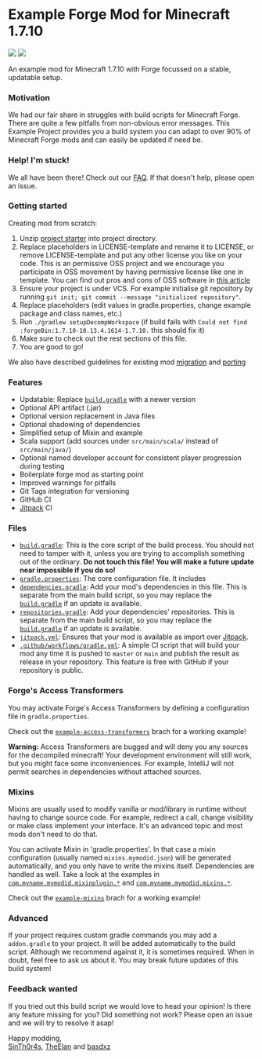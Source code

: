 # Example Forge Mod for Minecraft 1.7.10

[![](https://jitpack.io/v/SinTh0r4s/ExampleMod1.7.10.svg)](https://jitpack.io/#SinTh0r4s/ExampleMod1.7.10)
[![](https://github.com/SinTh0r4s/ExampleMod1.7.10/actions/workflows/gradle.yml/badge.svg)](https://github.com/SinTh0r4s/ExampleMod1.7.10/actions/workflows/gradle.yml)

An example mod for Minecraft 1.7.10 with Forge focussed on a stable, updatable setup.

### Motivation

We had our fair share in struggles with build scripts for Minecraft Forge. There are quite a few pitfalls from non-obvious error messages. This Example Project provides you a build system you can adapt to over 90% of Minecraft Forge mods and can easily be updated if need be.

### Help! I'm stuck!

We all have been there! Check out our [FAQ](https://github.com/SinTh0r4s/ExampleMod1.7.10/blob/main/docs/FAQ.md). If that doesn't help, please open an issue.

### Getting started

Creating mod from scratch:
1. Unzip [project starter](https://github.com/SinTh0r4s/ExampleMod1.7.10/releases/download/latest-packages/starter.zip) into project directory.
2. Replace placeholders in LICENSE-template and rename it to LICENSE, or remove LICENSE-template and put any other license you like on your code. This is an permissive OSS project and we encourage you participate in OSS movement by having permissive license like one in template. You can find out pros and cons of OSS software in [this article](https://www.freecodecamp.org/news/what-is-great-about-developing-open-source-and-what-is-not/)
3. Ensure your project is under VCS. For example initialise git repository by running `git init; git commit --message "initialized repository"`.
4. Replace placeholders (edit values in gradle.properties, change example package and class names, etc.)
5. Run `./gradlew setupDecompWorkspace` (if build fails with `Could not find :forgeBin:1.7.10-10.13.4.1614-1.7.10.` this should fix it)
6. Make sure to check out the rest sections of this file.
7. You are good to go!

We also have described guidelines for existing mod [migration](docs/migration.md) and [porting](docs/porting.md)

### Features

 - Updatable: Replace [`build.gradle`](https://github.com/SinTh0r4s/ExampleMod1.7.10/blob/main/build.gradle) with a newer version
 - Optional API artifact (.jar)
 - Optional version replacement in Java files
 - Optional shadowing of dependencies
 - Simplified setup of Mixin and example
 - Scala support (add sources under `src/main/scala/` instead of `src/main/java/`)
 - Optional named developer account for consistent player progression during testing
 - Boilerplate forge mod as starting point
 - Improved warnings for pitfalls
 - Git Tags integration for versioning
 - GitHub CI
 - [Jitpack](https://jitpack.io) CI

### Files
 - [`build.gradle`](https://github.com/SinTh0r4s/ExampleMod1.7.10/blob/main/build.gradle): This is the core script of the build process. You should not need to tamper with it, unless you are trying to accomplish something out of the ordinary. __Do not touch this file! You will make a future update near impossible if you do so!__
 - [`gradle.properties`](https://github.com/SinTh0r4s/ExampleMod1.7.10/blob/main/gradle.properties): The core configuration file. It includes 
 - [`dependencies.gradle`](https://github.com/SinTh0r4s/ExampleMod1.7.10/blob/main/dependencies.gradle): Add your mod's dependencies in this file. This is separate from the main build script, so you may replace the [`build.gradle`](https://github.com/SinTh0r4s/ExampleMod1.7.10/blob/main/build.gradle) if an update is available.
 - [`repositories.gradle`](https://github.com/SinTh0r4s/ExampleMod1.7.10/blob/main/repositories.gradle): Add your dependencies' repositories. This is separate from the main build script, so you may replace the [`build.gradle`](https://github.com/SinTh0r4s/ExampleMod1.7.10/blob/main/build.gradle) if an update is available.
 - [`jitpack.yml`](https://github.com/SinTh0r4s/ExampleMod1.7.10/blob/main/jitpack.yml): Ensures that your mod is available as import over [Jitpack](https://jitpack.io).
 - [`.github/workflows/gradle.yml`](https://github.com/SinTh0r4s/ExampleMod1.7.10/blob/main/.github/workflows/gradle.yml): A simple CI script that will build your mod any time it is pushed to `master` or `main` and publish the result as release in your repository. This feature is free with GitHub if your repository is public.

### Forge's Access Transformers

You may activate Forge's Access Transformers by defining a configuration file in `gradle.properties`.

Check out the [`example-access-transformers`](https://github.com/SinTh0r4s/ExampleMod1.7.10/tree/example-access-transformers) brach for a working example!

__Warning:__ Access Transformers are bugged and will deny you any sources for the decompiled minecraft! Your development environment will still work, but you might face some inconveniences. For example, IntelliJ will not permit searches in dependencies without attached sources.

### Mixins

Mixins are usually used to modify vanilla or mod/library in runtime without having to change source code. For example, redirect a call, change visibility or make class implement your interface. It's an advanced topic and most mods don't need to do that.

You can activate Mixin in 'gradle.properties'. In that case a mixin configuration (usually named `mixins.mymodid.json`) will be generated automatically, and you only have to write the mixins itself. Dependencies are handled as well.
Take a look at the examples in [`com.myname.mymodid.mixinplugin.*`](https://github.com/SinTh0r4s/ExampleMod1.7.10/tree/example-mixins/src/main/java/com/myname/mymodid/mixinplugin) and [`com.myname.mymodid.mixins.*`](https://github.com/SinTh0r4s/ExampleMod1.7.10/tree/example-mixins/src/main/java/com/myname/mymodid/mixins). 

Check out the [`example-mixins`](https://github.com/SinTh0r4s/ExampleMod1.7.10/tree/example-mixins) brach for a working example!

### Advanced

If your project requires custom gradle commands you may add a `addon.gradle` to your project. It will be added automatically to the build script. Although we recommend against it, it is sometimes required. When in doubt, feel free to ask us about it. You may break future updates of this build system!

### Feedback wanted

If you tried out this build script we would love to head your opinion! Is there any feature missing for you? Did something not work? Please open an issue and we will try to resolve it asap!

Happy modding, \
[SinTh0r4s](https://github.com/SinTh0r4s), [TheElan](https://github.com/TheElan) and [basdxz](https://github.com/basdxz)
